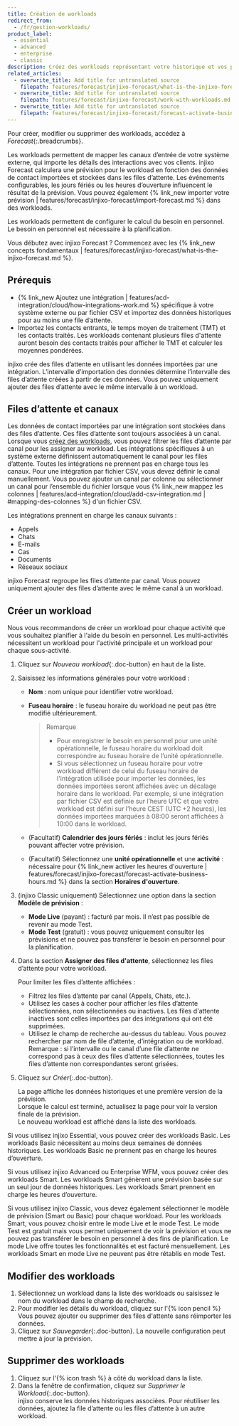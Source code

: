 ```yaml
---
title: Création de workloads
redirect_from:
  - /fr/gestion-workloads/
product_label:
  - essential
  - advanced
  - enterprise
  - classic
description: Créez des workloads représentant votre historique et vos prévisions de volume de contact et de TMT. Découvrez les différents types de workloads.
related_articles:
  - overwrite_title: Add title for untranslated source
    filepath: features/forecast/injixo-forecast/what-is-the-injixo-forecast.md
  - overwrite_title: Add title for untranslated source
    filepath: features/forecast/injixo-forecast/work-with-workloads.md
  - overwrite_title: Add title for untranslated source
    filepath: features/forecast/injixo-forecast/forecast-activate-business-hours.md
---
```


Pour créer, modifier ou supprimer des workloads, accédez à _Forecast_{:.breadcrumbs}.

Les workloads permettent de mapper les canaux d’entrée de votre système externe, qui importe les détails des interactions avec vos clients. injixo Forecast calculera une prévision pour le workload en fonction des données de contact importées et stockées dans les files d’attente. Les événements configurables, les jours fériés ou les heures d’ouverture influencent le résultat de la prévision. Vous pouvez également {% link_new importer votre prévision | features/forecast/injixo-forecast/import-forecast.md %} dans des workloads.

Les workloads permettent de configurer le calcul du besoin en personnel. Le besoin en personnel est nécessaire à la planification.

Vous débutez avec injixo Forecast&nbsp;? Commencez avec les {% link_new concepts fondamentaux | features/forecast/injixo-forecast/what-is-the-injixo-forecast.md %}.

## Prérequis

- {% link_new Ajoutez une intégration | features/acd-integration/cloud/how-integrations-work.md %} spécifique à votre système externe ou par fichier CSV et importez des données historiques pour au moins une file d’attente.
- Importez les contacts entrants, le temps moyen de traitement (TMT) et les contacts traités. Les workloads contenant plusieurs files d'attente auront besoin des contacts traités pour afficher le TMT et calculer les moyennes pondérées.

injixo crée des files d’attente en utilisant les données importées par une intégration. L’intervalle d’importation des données détermine l’intervalle des files d’attente créées à partir de ces données. Vous pouvez uniquement ajouter des files d’attente avec le même intervalle à un workload.

## Files d’attente et canaux

Les données de contact importées par une intégration sont stockées dans des files d’attente. Ces files d’attente sont toujours associées à un canal. Lorsque vous [créez des workloads](#créer-un-workload), vous pouvez filtrer les files d’attente par canal pour les assigner au workload. Les intégrations spécifiques à un système externe définissent automatiquement le canal pour les files d’attente. Toutes les intégrations ne prennent pas en charge tous les canaux.
Pour une intégration par fichier CSV, vous devez définir le canal manuellement. Vous pouvez ajouter un canal par colonne ou sélectionner un canal pour l’ensemble du fichier lorsque vous {% link_new mappez les colonnes | features/acd-integration/cloud/add-csv-integration.md | #mapping-des-colonnes %} d'un fichier CSV.  

Les intégrations prennent en charge les canaux suivants&nbsp;:

- Appels
- Chats
- E-mails
- Cas
- Documents
- Réseaux sociaux

injixo Forecast regroupe les files d’attente par canal. Vous pouvez uniquement ajouter des files d’attente avec le même canal à un workload.

<!-- anchor for intercom forecast tour -->

## Créer un workload

Nous vous recommandons de créer un workload pour chaque activité que vous souhaitez planifier à l'aide du besoin en personnel. Les multi-activités nécessitent un workload pour l'activité principale et un workload pour chaque sous-activité.

1. Cliquez sur _Nouveau workload_{:.doc-button} en haut de la liste.
2. Saisissez les informations générales pour votre workload&nbsp;:
   - **Nom**&nbsp;: nom unique pour identifier votre workload.
   - **Fuseau horaire**&nbsp;: le fuseau horaire du workload ne peut pas être modifié ultérieurement.

     > Remarque
     >
     > - Pour enregistrer le besoin en personnel pour une unité opérationnelle, le fuseau horaire du workload doit correspondre au fuseau horaire de l’unité opérationnelle.
     > - Si vous sélectionnez un fuseau horaire pour votre workload différent de celui du fuseau horaire de l'intégration utilisée pour importer les données, les données importées seront affichées avec un décalage horaire dans le workload. Par exemple, si une intégration par fichier CSV est définie sur l’heure UTC et que votre workload est défini sur l’heure CEST (UTC +2 heures), les données importées marquées à 08:00 seront affichées à 10:00 dans le workload.

   - (Facultatif) **Calendrier des jours fériés**&nbsp;: inclut les jours fériés pouvant affecter votre prévision.
   - (Facultatif) Sélectionnez une **unité opérationnelle** et une **activité**&nbsp;: nécessaire pour {% link_new activer les heures d'ouverture | features/forecast/injixo-forecast/forecast-activate-business-hours.md %} dans la section **Horaires d'ouverture**.

3. (injixo Classic uniquement) Sélectionnez une option dans la section **Modèle de prévision**&nbsp;:

   - **Mode Live** (payant)&nbsp;: facturé par mois. Il n’est pas possible de revenir au mode Test.
   - **Mode Test** (gratuit)&nbsp;: vous pouvez uniquement consulter les prévisions et ne pouvez pas transférer le besoin en personnel pour la planification.

4. Dans la section **Assigner des files d'attente**, sélectionnez les files d’attente pour votre workload.

   Pour limiter les files d’attente affichées&nbsp;:

   - Filtrez les files d’attente par canal (Appels, Chats, etc.).
   - Utilisez les cases à cocher pour afficher les files d’attente sélectionnées, non sélectionnées ou inactives. Les files d'attente inactives sont celles importées par des intégrations qui ont été supprimées.
   - Utilisez le champ de recherche au-dessus du tableau. Vous pouvez rechercher par nom de file d’attente, d’intégration ou de workload.
  Remarque&nbsp;: si l’intervalle ou le canal d’une file d’attente ne correspond pas à ceux des files d’attente sélectionnées, toutes les files d’attente non correspondantes seront grisées.

5. Cliquez sur _Créer_{:.doc-button}.

   La page affiche les données historiques et une première version de la prévision.  
   Lorsque le calcul est terminé, actualisez la page pour voir la version finale de la prévision.  
   Le nouveau workload est affiché dans la liste des workloads.

Si vous utilisez injixo Essential, vous pouvez créer des workloads Basic. Les workloads Basic nécessitent au moins deux semaines de données historiques. Les workloads Basic ne prennent pas en charge les heures d’ouverture.

Si vous utilisez injixo Advanced ou Enterprise WFM, vous pouvez créer des workloads Smart. Les workloads Smart génèrent une prévision basée sur un seul jour de données historiques. Les workloads Smart prennent en charge les heures d’ouverture.

Si vous utilisez injixo Classic, vous devez également sélectionner le modèle de prévision (Smart ou Basic) pour chaque workload. Pour les workloads Smart, vous pouvez choisir entre le mode Live et le mode Test. Le mode Test est gratuit mais vous permet uniquement de voir la prévision et vous ne pouvez pas transférer le besoin en personnel à des fins de planification. Le mode Live offre toutes les fonctionnalités et est facturé mensuellement. Les workloads Smart en mode Live ne peuvent pas être rétablis en mode Test.

<!-- hidden: feature not live yet -->
<!-- ## Create workloads without historical data

You only need an integration and historical data import if you want injixo to create forecasts. To add forecast data by {% link_new importing a forecast | features/forecast/injixo-forecast/import-forecast.md %} that has been generated externally or to {% link_new create constant staff requirements | features/forecast/requirement-scripts/requirement-constant.md %}, you can create a workload using the tab *Forecast Import*:

1. Go to **Forecast**{:.breadcrumbs}.
2. Click _Create Workload_{:.doc-button} in the upper right corner of the forecast page.
3. In the *Basic configuration* section, enter a **Name** for your new workload.
4. Select the **Time zone** to display data. Note: The set time zone must match the planning unit to save staff requirements.
5. (Optional) Select the **Holiday region** to acknowledge all national holidays that affect your forecast for the year.
6. Select the **Planning unit** and the **Activity**. Note: You must select an option to calculate staff requirements.
    {{ 4 | image: 'Import Workload basic configuration section' }}
7. Click the tab **Forecast import**.
8. Select your **Interval length** and the **Channel** for the data import. Both must correspond with your import file.
    {{ 5 | image: 'Import Workload parameters' }}
9. Click *Create workload*{:.doc-button}. -->

## Modifier des workloads

1. Sélectionnez un workload dans la liste des workloads ou saisissez le nom du workload dans le champ de recherche.
2. Pour modifier les détails du workload, cliquez sur l'{% icon pencil %}  
   Vous pouvez ajouter ou supprimer des files d'attente sans réimporter les données.
3. Cliquez sur _Sauvegarder_{:.doc-button}.
   La nouvelle configuration peut mettre à jour la prévision.

## Supprimer des workloads

1. Cliquez sur l'{% icon trash %} à côté du workload dans la liste.
2. Dans la fenêtre de confirmation, cliquez sur _Supprimer le Workload_{:.doc-button}.  
    injixo conserve les données historiques associées. Pour réutiliser les données, ajoutez la file d’attente ou les files d’attente à un autre workload.
